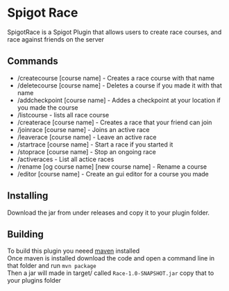 # Spigot Race
SpigotRace is a Spigot Plugin that allows users to create race courses, and race against friends on the server

## Commands
- /createcourse [course name] - Creates a race course with that name
- /deletecourse [course name] - Deletes a course if you made it with that name
- /addcheckpoint [course name] - Addes a checkpoint at your location if you made the course
- /listcourse - lists all race course
- /createrace [course name] - Creates a race that your friend can join
- /joinrace [course name] - Joins an active race
- /leaverace [course name] - Leave an active race
- /startrace [course name] - Start a race if you started it
- /stoprace [course name] - Stop an ongoing race
- /activeraces - List all actice races
- /rename [og course name] [new course name] - Rename a course
- /editor [course name] - Create an gui editor for a course you made

## Installing
Download the jar from under releases and copy it to your plugin folder.

## Building
To build this plugin you neeed [maven](https://maven.apache.org/install.html) installed </br>
Once maven is installed download the code and open a command line in that folder and run `mvn package` </br>
Then a jar will made in target/ called `Race-1.0-SNAPSHOT.jar` copy that to your plugins folder